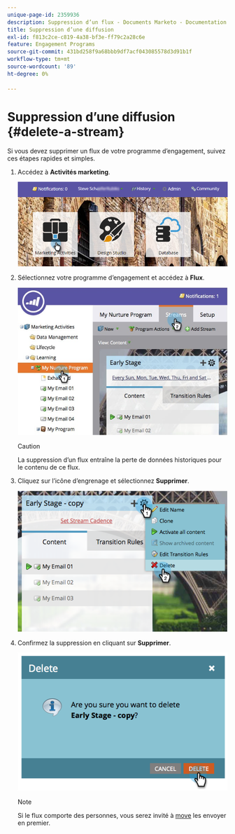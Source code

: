 ```yaml
---
unique-page-id: 2359936
description: Suppression d’un flux - Documents Marketo - Documentation du produit
title: Suppression d’une diffusion
exl-id: f813c2ce-c819-4a38-bf3e-ff79c2a28c6e
feature: Engagement Programs
source-git-commit: 431bd258f9a68bbb9df7acf043085578d3d91b1f
workflow-type: tm+mt
source-wordcount: '89'
ht-degree: 0%

---
```


# Suppression d’une diffusion {#delete-a-stream}

Si vous devez supprimer un flux de votre programme d’engagement, suivez ces étapes rapides et simples.

1. Accédez à **Activités marketing**.

   ![](assets/login-marketing-activities-1.png)

1. Sélectionnez votre programme d’engagement et accédez à **Flux**.

   ![](assets/cloneasteam-2.jpg)

   >[!CAUTION]
   >
   >La suppression d’un flux entraîne la perte de données historiques pour le contenu de ce flux.

1. Cliquez sur l’icône d’engrenage et sélectionnez **Supprimer**.

   ![](assets/image2014-9-15-17-3a47-3a27.png)

1. Confirmez la suppression en cliquant sur **Supprimer**.

   ![](assets/image2014-9-15-17-3a47-3a31.png)

   >[!NOTE]
   >
   >Si le flux comporte des personnes, vous serez invité à [move](/help/marketo/product-docs/core-marketo-concepts/smart-campaigns/program-flow-actions/change-engagement-program-stream.md) les envoyer en premier.
